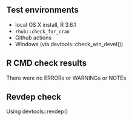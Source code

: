 ## Test environments
* local OS X install, R 3.6.1
* `rhub::check_for_cran`
* Github actions
* Windows (via devtools::check_win_devel())

## R CMD check results
There were no ERRORs or WARNINGs or NOTEs

## Revdep check
Using devtools::revdep()
